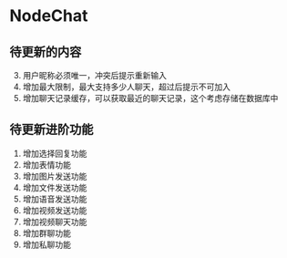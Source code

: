 # NodeChat

## 待更新的内容

3. 用户昵称必须唯一，冲突后提示重新输入
5. 增加最大限制，最大支持多少人聊天，超过后提示不可加入
6. 增加聊天记录缓存，可以获取最近的聊天记录，这个考虑存储在数据库中

## 待更新进阶功能

1. 增加选择回复功能
2. 增加表情功能
3. 增加图片发送功能
4. 增加文件发送功能
5. 增加语音发送功能
6. 增加视频发送功能
7. 增加视频聊天功能
8. 增加群聊功能
9. 增加私聊功能
